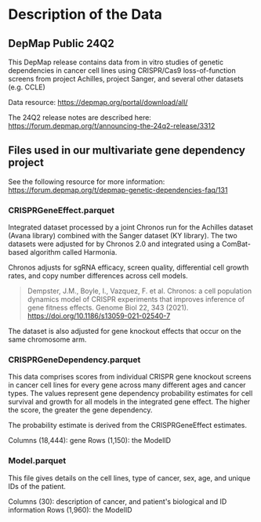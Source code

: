 # Description of the Data

## DepMap Public 24Q2

This DepMap release contains data from in vitro studies of genetic dependencies in cancer cell lines using CRISPR/Cas9 loss-of-function screens from project Achilles, project Sanger, and several other datasets (e.g. CCLE)

Data resource:
https://depmap.org/portal/download/all/

The 24Q2 release notes are described here: https://forum.depmap.org/t/announcing-the-24q2-release/3312

## Files used in our multivariate gene dependency project

See the following resource for more information: https://forum.depmap.org/t/depmap-genetic-dependencies-faq/131

### CRISPRGeneEffect.parquet

Integrated dataset processed by a joint Chronos run for the Achilles dataset (Avana library) combined with the Sanger dataset (KY library).
The two datasets were adjusted for by Chronos 2.0 and integrated using a ComBat-based algorithm called Harmonia.

Chronos adjusts for sgRNA efficacy, screen quality, differential cell growth rates, and copy number differences across cell models.

> Dempster, J.M., Boyle, I., Vazquez, F. et al. Chronos: a cell population dynamics model of CRISPR experiments that improves inference of gene fitness effects. Genome Biol 22, 343 (2021). https://doi.org/10.1186/s13059-021-02540-7

The dataset is also adjusted for gene knockout effects that occur on the same chromosome arm.

### CRISPRGeneDependency.parquet

This data comprises scores from individual CRISPR gene knockout screens in cancer cell lines for every gene across many different ages and cancer types.
The values represent gene dependency probability estimates for cell survival and growth for all models in the integrated gene effect.
The higher the score, the greater the gene dependency. 

The probability estimate is derived from the CRISPRGeneEffect estimates.

Columns (18,444): gene
Rows (1,150): the ModelID

### Model.parquet

This file gives details on the cell lines, type of cancer, sex, age, and unique IDs of the patient.

Columns (30): description of cancer, and patient's biological and ID information
Rows (1,960): the ModelID
